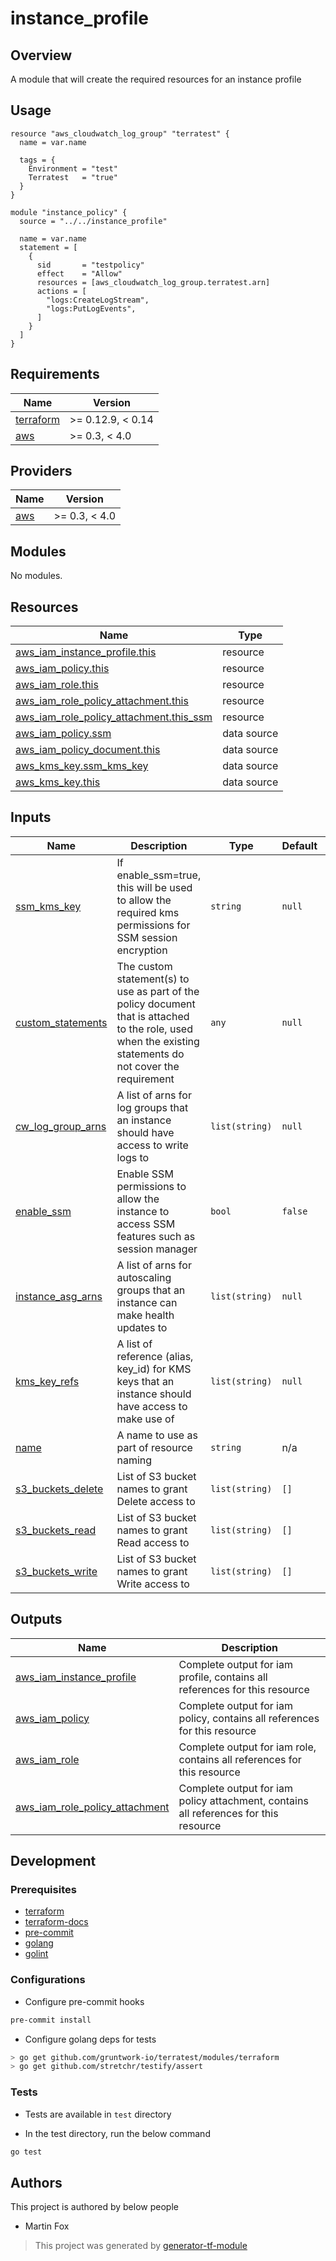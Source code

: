 # instance_profile

## Overview

A module that will create the required resources for an instance profile

## Usage

```hcl
resource "aws_cloudwatch_log_group" "terratest" {
  name = var.name

  tags = {
    Environment = "test"
    Terratest   = "true"
  }
}

module "instance_policy" {
  source = "../../instance_profile"

  name = var.name
  statement = [
    {
      sid       = "testpolicy"
      effect    = "Allow"
      resources = [aws_cloudwatch_log_group.terratest.arn]
      actions = [
        "logs:CreateLogStream",
        "logs:PutLogEvents",
      ]
    }
  ]
}
```

<!-- BEGINNING OF PRE-COMMIT-TERRAFORM DOCS HOOK -->
## Requirements

| Name | Version |
|------|---------|
| <a name="requirement_terraform"></a> [terraform](#requirement\_terraform) | >= 0.12.9, < 0.14 |
| <a name="requirement_aws"></a> [aws](#requirement\_aws) | >= 0.3, < 4.0 |

## Providers

| Name | Version |
|------|---------|
| <a name="provider_aws"></a> [aws](#provider\_aws) | >= 0.3, < 4.0 |

## Modules

No modules.

## Resources

| Name | Type |
|------|------|
| [aws_iam_instance_profile.this](https://registry.terraform.io/providers/hashicorp/aws/latest/docs/resources/iam_instance_profile) | resource |
| [aws_iam_policy.this](https://registry.terraform.io/providers/hashicorp/aws/latest/docs/resources/iam_policy) | resource |
| [aws_iam_role.this](https://registry.terraform.io/providers/hashicorp/aws/latest/docs/resources/iam_role) | resource |
| [aws_iam_role_policy_attachment.this](https://registry.terraform.io/providers/hashicorp/aws/latest/docs/resources/iam_role_policy_attachment) | resource |
| [aws_iam_role_policy_attachment.this_ssm](https://registry.terraform.io/providers/hashicorp/aws/latest/docs/resources/iam_role_policy_attachment) | resource |
| [aws_iam_policy.ssm](https://registry.terraform.io/providers/hashicorp/aws/latest/docs/data-sources/iam_policy) | data source |
| [aws_iam_policy_document.this](https://registry.terraform.io/providers/hashicorp/aws/latest/docs/data-sources/iam_policy_document) | data source |
| [aws_kms_key.ssm_kms_key](https://registry.terraform.io/providers/hashicorp/aws/latest/docs/data-sources/kms_key) | data source |
| [aws_kms_key.this](https://registry.terraform.io/providers/hashicorp/aws/latest/docs/data-sources/kms_key) | data source |

## Inputs

| Name | Description | Type | Default | Required |
|------|-------------|------|---------|:--------:|
| <a name="input_ssm_kms_key"></a> [ssm\_kms\_key](#input\_ssm\_kms\_key) | If enable\_ssm=true, this will be used to allow the required kms permissions for SSM session encryption | `string` | `null` | no |
| <a name="input_custom_statements"></a> [custom\_statements](#input\_custom\_statements) | The custom statement(s) to use as part of the policy document that is attached to the role, used when the existing statements do not cover the requirement | `any` | `null` | no |
| <a name="input_cw_log_group_arns"></a> [cw\_log\_group\_arns](#input\_cw\_log\_group\_arns) | A list of arns for log groups that an instance should have access to write logs to | `list(string)` | `null` | no |
| <a name="input_enable_ssm"></a> [enable\_ssm](#input\_enable\_ssm) | Enable SSM permissions to allow the instance to access SSM features such as session manager | `bool` | `false` | no |
| <a name="input_instance_asg_arns"></a> [instance\_asg\_arns](#input\_instance\_asg\_arns) | A list of arns for autoscaling groups that an instance can make health updates to | `list(string)` | `null` | no |
| <a name="input_kms_key_refs"></a> [kms\_key\_refs](#input\_kms\_key\_refs) | A list of reference (alias, key\_id) for KMS keys that an instance should have access to make use of | `list(string)` | `null` | no |
| <a name="input_name"></a> [name](#input\_name) | A name to use as part of resource naming | `string` | n/a | yes |
| <a name="input_s3_buckets_delete"></a> [s3\_buckets\_delete](#input\_s3\_buckets\_delete) | List of S3 bucket names to grant Delete access to | `list(string)` | `[]` | no |
| <a name="input_s3_buckets_read"></a> [s3\_buckets\_read](#input\_s3\_buckets\_read) | List of S3 bucket names to grant Read access to | `list(string)` | `[]` | no |
| <a name="input_s3_buckets_write"></a> [s3\_buckets\_write](#input\_s3\_buckets\_write) | List of S3 bucket names to grant Write access to | `list(string)` | `[]` | no |

## Outputs

| Name | Description |
|------|-------------|
| <a name="output_aws_iam_instance_profile"></a> [aws\_iam\_instance\_profile](#output\_aws\_iam\_instance\_profile) | Complete output for iam profile, contains all references for this resource |
| <a name="output_aws_iam_policy"></a> [aws\_iam\_policy](#output\_aws\_iam\_policy) | Complete output for iam policy, contains all references for this resource |
| <a name="output_aws_iam_role"></a> [aws\_iam\_role](#output\_aws\_iam\_role) | Complete output for iam role, contains all references for this resource |
| <a name="output_aws_iam_role_policy_attachment"></a> [aws\_iam\_role\_policy\_attachment](#output\_aws\_iam\_role\_policy\_attachment) | Complete output for iam policy attachment, contains all references for this resource |
<!-- END OF PRE-COMMIT-TERRAFORM DOCS HOOK -->

## Development

### Prerequisites

- [terraform](https://learn.hashicorp.com/terraform/getting-started/install#installing-terraform)
- [terraform-docs](https://github.com/segmentio/terraform-docs)
- [pre-commit](https://pre-commit.com/#install)
- [golang](https://golang.org/doc/install#install)
- [golint](https://github.com/golang/lint#installation)

### Configurations

- Configure pre-commit hooks
```sh
pre-commit install
```


- Configure golang deps for tests
```sh
> go get github.com/gruntwork-io/terratest/modules/terraform
> go get github.com/stretchr/testify/assert
```



### Tests

- Tests are available in `test` directory

- In the test directory, run the below command
```sh
go test
```



## Authors

This project is authored by below people

- Martin Fox

> This project was generated by [generator-tf-module](https://github.com/sudokar/generator-tf-module)
